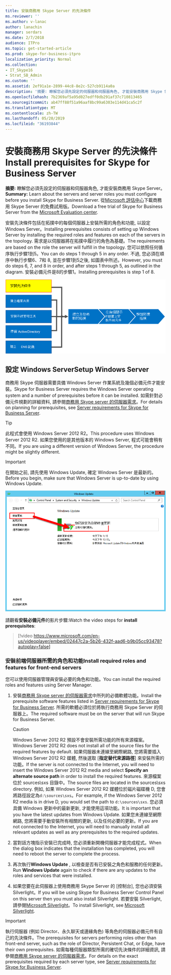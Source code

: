 ```yaml
---
title: 安裝商務用 Skype Server 的先決條件
ms.reviewer: ''
ms.author: v-lanac
author: lanachin
manager: serdars
ms.date: 2/7/2018
audience: ITPro
ms.topic: get-started-article
ms.prod: skype-for-business-itpro
localization_priority: Normal
ms.collection:
- IT_Skype16
- Strat_SB_Admin
ms.custom: ''
ms.assetid: 2ef91a1e-2899-44c8-8e2c-527cb9114a0a
description: '摘要: 瞭解您必須先設定的伺服器和伺服器角色, 才能安裝商務用 Skype Server。 從 Microsoft 評估中心下載免費試用版商務用 Skype Server, 網址為: https://www.microsoft.com/evalcenter/evaluate-skype-for-business-server。'
ms.openlocfilehash: 7b2369af5a95d027edff0db291af37c710813465
ms.sourcegitcommit: ab47ff88f51a96aaf8bc99a6303e114d41ca5c2f
ms.translationtype: MT
ms.contentlocale: zh-TW
ms.lasthandoff: 05/20/2019
ms.locfileid: "36193844"
---
```

# <a name="install-prerequisites-for-skype-for-business-server"></a><span data-ttu-id="8a632-104">安裝商務用 Skype Server 的先決條件</span><span class="sxs-lookup"><span data-stu-id="8a632-104">Install prerequisites for Skype for Business Server</span></span>
 
<span data-ttu-id="8a632-105">**摘要:** 瞭解您必須先設定的伺服器和伺服器角色, 才能安裝商務用 Skype Server。</span><span class="sxs-lookup"><span data-stu-id="8a632-105">**Summary:** Learn about the servers and server roles you must configure before you install Skype for Business Server.</span></span> <span data-ttu-id="8a632-106">從[Microsoft 評估中心](https://www.microsoft.com/evalcenter/evaluate-skype-for-business-server)下載商務用 Skype Server 的免費試用版。</span><span class="sxs-lookup"><span data-stu-id="8a632-106">Download a free trial of Skype for Business Server from the [Microsoft Evaluation center](https://www.microsoft.com/evalcenter/evaluate-skype-for-business-server).</span></span>
  
<span data-ttu-id="8a632-107">安裝先決條件包括在拓撲中的每個伺服器上安裝所需的角色和功能, 以設定 Windows Server。</span><span class="sxs-lookup"><span data-stu-id="8a632-107">Installing prerequisites consists of setting up Windows Server by installing the required roles and features on each of the servers in the topology.</span></span> <span data-ttu-id="8a632-108">需求是以伺服器將在拓撲中履行的角色為基礎。</span><span class="sxs-lookup"><span data-stu-id="8a632-108">The requirements are based on the role the server will fulfill in the topology.</span></span> <span data-ttu-id="8a632-109">您可以依照任何循序執行步驟1到5。</span><span class="sxs-lookup"><span data-stu-id="8a632-109">You can do steps 1 through 5 in any order.</span></span> <span data-ttu-id="8a632-110">不過, 您必須在順序中執行步驟6、7和 8, 並在步驟1到5之後, 如圖表中所述。</span><span class="sxs-lookup"><span data-stu-id="8a632-110">However, you must do steps 6, 7, and 8 in order, and after steps 1 through 5, as outlined in the diagram.</span></span> <span data-ttu-id="8a632-111">安裝必備元件是8的步驟1。</span><span class="sxs-lookup"><span data-stu-id="8a632-111">Installing prerequisites is step 1 of 8.</span></span>
  
![概覽圖表-安裝必備元件。](../../media/0a85349b-b398-4e04-8901-8f4bd25d8afe.png)
  
## <a name="setup-windows-server"></a><span data-ttu-id="8a632-113">設定 Windows Server</span><span class="sxs-lookup"><span data-stu-id="8a632-113">Setup Windows Server</span></span>

<span data-ttu-id="8a632-114">商務用 Skype 伺服器需要具備 Windows Server 作業系統及幾個必備元件才能安裝。</span><span class="sxs-lookup"><span data-stu-id="8a632-114">Skype for Business Server requires the Windows Server operating system and a number of prerequisites before it can be installed.</span></span> <span data-ttu-id="8a632-115">如需針對必備元件規劃的詳細資料, 請參閱[商務用 Skype server 的伺服器需求](../../../SfBServer2019/plan/system-requirements.md)。</span><span class="sxs-lookup"><span data-stu-id="8a632-115">For details on planning for prerequisites, see [Server requirements for Skype for Business Server](../../../SfBServer2019/plan/system-requirements.md).</span></span> 
  
> [!TIP]
> <span data-ttu-id="8a632-116">此程式會使用 Windows Server 2012 R2。</span><span class="sxs-lookup"><span data-stu-id="8a632-116">This procedure uses Windows Server 2012 R2.</span></span> <span data-ttu-id="8a632-117">如果您使用的是其他版本的 Windows Server, 程式可能會稍有不同。</span><span class="sxs-lookup"><span data-stu-id="8a632-117">If you are using a different version of Windows Server, the procedure might be slightly different.</span></span> 
  
> [!IMPORTANT]
> <span data-ttu-id="8a632-118">在開始之前, 請先使用 Windows Update, 確定 Windows Server 是最新的。</span><span class="sxs-lookup"><span data-stu-id="8a632-118">Before you begin, make sure that Windows Server is up-to-date by using Windows Update.</span></span> 
  
![Windows Server 保持最新狀態。](../../media/a8d57a97-a55e-443b-b304-c534ae9a71b2.png)
  
<span data-ttu-id="8a632-120">請觀看**安裝必備元件**的影片步驟:</span><span class="sxs-lookup"><span data-stu-id="8a632-120">Watch the video steps for **install prerequisites**:</span></span>
  
> [!video https://www.microsoft.com/en-us/videoplayer/embed/02447c2a-5b26-432f-aad6-b9b05cc93478?autoplay=false]
  
### <a name="install-required-roles-and-features-for-front-end-servers"></a><span data-ttu-id="8a632-121">安裝前端伺服器所需的角色和功能</span><span class="sxs-lookup"><span data-stu-id="8a632-121">Install required roles and features for front-end servers</span></span>

<span data-ttu-id="8a632-122">您可以使用伺服器管理員安裝必要的角色和功能。</span><span class="sxs-lookup"><span data-stu-id="8a632-122">You can install the required roles and features using Server Manager.</span></span> 
    
1. <span data-ttu-id="8a632-123">安裝[商務用 Skype server 的伺服器需求](../../../SfBServer2019/plan/system-requirements.md)中所列的必備軟體功能。</span><span class="sxs-lookup"><span data-stu-id="8a632-123">Install the prerequisite software features listed in [Server requirements for Skype for Business Server](../../../SfBServer2019/plan/system-requirements.md).</span></span> <span data-ttu-id="8a632-124">所需的軟體必須位於將執行商務用 Skype Server 的伺服器上。</span><span class="sxs-lookup"><span data-stu-id="8a632-124">The required software must be on the server that will run Skype for Business Server.</span></span>
    
    > [!CAUTION]
    > <span data-ttu-id="8a632-125">Windows Server 2012 R2 預設不會安裝所需功能的所有來源檔案。</span><span class="sxs-lookup"><span data-stu-id="8a632-125">Windows Server 2012 R2 does not install all of the source files for the required features by default.</span></span> <span data-ttu-id="8a632-126">如果伺服器未連線至網際網路, 您將需要插入 Windows Server 2012 R2 媒體, 然後選取 [**指定替代來源路徑**] 來安裝所需的功能。</span><span class="sxs-lookup"><span data-stu-id="8a632-126">If the server is not connected to the Internet, you will need to insert the Windows Server 2012 R2 media and select **Specify an alternate source path** in order to install the required features.</span></span> <span data-ttu-id="8a632-127">來源檔案位於 sources\sxs 目錄中。</span><span class="sxs-lookup"><span data-stu-id="8a632-127">The source files are located in the sources\sxs directory.</span></span> <span data-ttu-id="8a632-128">例如, 如果 Windows Server 2012 R2 媒體位於磁片磁碟機 D, 您會將路徑設定為`d:\sources\sxs`。</span><span class="sxs-lookup"><span data-stu-id="8a632-128">For example, if the Windows Server 2012 R2 media is in drive D, you would set the path to `d:\sources\sxs`.</span></span> <span data-ttu-id="8a632-129">您必須具備 Windows 更新中的最新更新, 才能使用這項功能。</span><span class="sxs-lookup"><span data-stu-id="8a632-129">It is important that you have the latest updates from Windows Update.</span></span> <span data-ttu-id="8a632-130">如果您未連線至網際網路, 您將需要手動安裝所有相關的更新, 以及任何必要的更新。</span><span class="sxs-lookup"><span data-stu-id="8a632-130">If you are not connected to the Internet, you will need to manually install all relevant updates as well as any prerequisites to the required updates.</span></span> 
  
1. <span data-ttu-id="8a632-131">當對話方塊指示安裝已完成時, 您必須重新開機伺服器才能完成程式。</span><span class="sxs-lookup"><span data-stu-id="8a632-131">When the dialog box indicates that the installation has completed, you will need to reboot the server to complete the process.</span></span>
    
1. <span data-ttu-id="8a632-132">再次執行**Windows Update** , 以檢查是否有已安裝之角色和服務的任何更新。</span><span class="sxs-lookup"><span data-stu-id="8a632-132">Run **Windows Update** again to check if there are any updates to the roles and services that were installed.</span></span>
    
1. <span data-ttu-id="8a632-133">如果您要在此伺服器上使用商務用 Skype Server 的 [控制台], 您也必須安裝 Silverlight。</span><span class="sxs-lookup"><span data-stu-id="8a632-133">If you will be using Skype for Business Server Control Panel on this server then you must also install Silverlight.</span></span> <span data-ttu-id="8a632-134">若要安裝 Silverlight, 請參閱[Microsoft Silverlight](https://www.microsoft.com/silverlight/)。</span><span class="sxs-lookup"><span data-stu-id="8a632-134">To install Silverlight, see [Microsoft Silverlight](https://www.microsoft.com/silverlight/).</span></span>


> [!IMPORTANT]
> <span data-ttu-id="8a632-135">執行伺服器 (例如 Director、永久聊天或邊緣角色) 等角色的伺服器必備元件有自己的先決條件。</span><span class="sxs-lookup"><span data-stu-id="8a632-135">The prerequisites for servers performing roles other than front-end server, such as the role of Director, Persistent Chat, or Edge, have their own prerequisites.</span></span> <span data-ttu-id="8a632-136">如需每種伺服器類型所需的確切先決條件的詳細資訊, 請參閱[商務用 Skype server 的伺服器需求](../../../SfBServer2019/plan/system-requirements.md)。</span><span class="sxs-lookup"><span data-stu-id="8a632-136">For details on the exact prerequisites required by each server type, see [Server requirements for Skype for Business Server](../../../SfBServer2019/plan/system-requirements.md).</span></span> 
  

